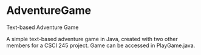 # AdventureGame
Text-based Adventure Game

A simple text-based adventure game in Java, created with two other members for a CSCI 245 project. Game can be accessed in PlayGame.java.
